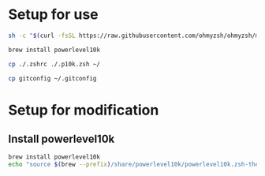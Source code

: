 # Setup for use

```bash
sh -c "$(curl -fsSL https://raw.githubusercontent.com/ohmyzsh/ohmyzsh/master/tools/install.sh)"

brew install powerlevel10k

cp ./.zshrc ./.p10k.zsh ~/

cp gitconfig ~/.gitconfig
```

# Setup for modification

## Install powerlevel10k

```bash
brew install powerlevel10k
echo "source $(brew --prefix)/share/powerlevel10k/powerlevel10k.zsh-theme" >>~/.zshrc
```